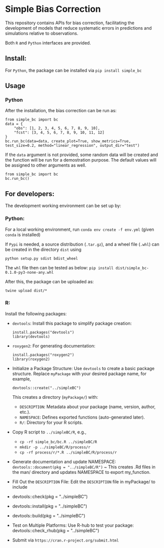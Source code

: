 # Simple Bias Correction

This repository contains APIs for bias correction, facilitating the development of models that reduce systematic errors in predictions and simulations relative to observations.

Both `R` and `Python` interfaces are provided.

## Install:

For `Python`, the package can be installed via `pip install simple_bc`

## Usage

### Python
After the installation, the bias correction can be run as:

```
from simple_bc import bc
data = {
    "obs": [1, 2, 3, 4, 5, 6, 7, 8, 9, 10],
    "fcst": [3, 4, 5, 6, 7, 8, 9, 10, 11, 12]
}
bc.run_bc(data=data, create_plot=True, show_metrics=True, test_size=0.2, method="linear_regression", output_dir="test")
```

If the `data` argument is not provided, some random data will be created and the function will be run for a demostration purpose. The default values will be assigned to other arguments as well.
```
from simple_bc import bc
bc.run_bc()
```

## For developers:
The development working environment can be set up by:

### Python:

For a local working environment, run `conda env create -f env.yml` (given `conda` is installed)

If `Pypi` is needed, a source distribution (`.tar.gz`), and a wheel file (`.whl`) can be created in the directory `dist` using
```
python setup.py sdist bdist_wheel
```
The `whl` file then can be tested as below: `pip install dist/simple_bc-0.1.0-py3-none-any.whl`

After this, the package can be uploaded as: 
```
twine upload dist/*
```

### R:

Install the following packages:

- `devtools`: Install this package to simplify package creation:
    ```
    install.packages("devtools")
    library(devtools)
    ```

- `roxygen2`: For generating documentation:
    ```
    install.packages("roxygen2")
    library(roxygen2)
    ```


- Initialize a Package Structure: Use `devtools` to create a basic package structure. Replace `myPackage` with your desired package name, for example,
    ```
    devtools::create("../simpleBC")
    ```

    This creates a directory (`myPackage/`) with: 
    - `DESCRIPTION`: Metadata about your package (name, version, author, etc.).
    - `NAMESPACE`: Defines exported functions (auto-generated later).
    - `R/`: Directory for your R scripts.

- Copy R script to `../simpleBC/R`, e.g.,
    - `cp -rf simple_bc/bc.R ../simpleBC/R`
    - `mkdir -p ../simpleBC/R/process/r`
    - `cp -rf process/r/*.R ../simpleBC/R/process/r`
  
- Generate documentation and update NAMESPACE: `devtools::document(pkg = "../simpleBC/R")` ~ This creates .Rd files in the man/ directory and updates NAMESPACE to export my_function.

- Fill Out the `DESCRIPTION` File: Edit the `DESCRIPTION` file in myPackage/ to include

- devtools::check(pkg = "../simpleBC")

- devtools::install(pkg = "../simpleBC")

- devtools::build(pkg = "../simpleBC")

- Test on Multiple Platforms: Use R-hub to test your package: devtools::check_rhub(pkg = "../simpleBC")

- Submit via `https://cran.r-project.org/submit.html`
